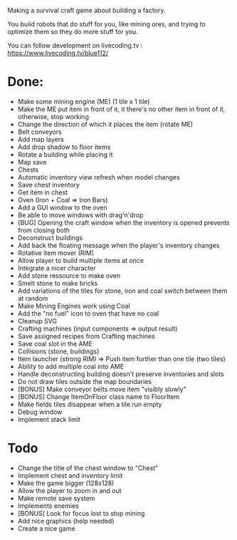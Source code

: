 Making a survival craft game about building a factory.

You build robots that do stuff for you, like mining ores, and trying to optimize them so they do more stuff for you.

You can follow development on livecoding.tv : https://www.livecoding.tv/blue112/

# Done:

- Make some mining engine (ME) (1 tile x 1 tile)
- Make the ME put item in front of it, it there's no other item in front of it, otherwise, stop working
- Change the direction of which it places the item (rotate ME)
- Belt conveyors
- Add map layers
- Add drop shadow to floor items
- Rotate a building while placing it
- Map save
- Chests
- Automatic inventory view refresh when model changes
- Save chest inventory
- Get item in chest
- Oven (Iron + Coal => Iron Bars)
- Add a GUI window to the oven
- Be able to move windows with drag'n'drop
- [BUG] Opening the craft window when the inventory is opened prevents from closing both
- Deconstruct buildings
- Add back the floating message when the player's inventory changes
- Rotative item mover (RIM)
- Allow player to build multiple items at once
- Integrate a nicer character
- Add stone ressource to make oven
- Smelt stone to make bricks
- Add variations of the tiles for stone, iron and coal switch between them at random
- Make Mining Engines work using Coal
- Add the "no fuel" icon to oven that have no coal
- Cleanup SVG
- Crafting machines (input components => output result)
- Save assigned recipes from Crafting machines
- Save coal slot in the AME
- Collisions (stone, buildings)
- Item launcher (strong RIM) => Push item further than one tile (two tiles)
- Ability to add multiple coal into AME
- Handle deconstructing building doesn't preserve inventories and slots
- Do not draw tiles outside the map boundaries
- [BONUS] Make conveyor belts move item "visibly slowly"
- [BONUS] Change ItemOnFloor class name to FloorItem
- Make fields tiles disappear when a tile run empty
- Debug window
- Implement stack limit

# Todo

- Change the title of the chest window to "Chest"
- Implement chest and inventory limit
- Make the game bigger (128x128)
- Allow the player to zoom in and out
- Make remote save system
- Implements enemies
- [BONUS] Look for focus lost to stop mining
- Add nice graphics (help needed)
- Create a nice game
